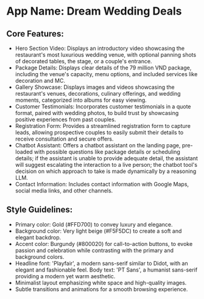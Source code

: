 # **App Name**: Dream Wedding Deals

## Core Features:

- Hero Section Video: Displays an introductory video showcasing the restaurant's most luxurious wedding venue, with optional panning shots of decorated tables, the stage, or a couple's entrance.
- Package Details: Displays clear details of the 79 million VND package, including the venue's capacity, menu options, and included services like decoration and MC.
- Gallery Showcase: Displays images and videos showcasing the restaurant's venues, decorations, culinary offerings, and wedding moments, categorized into albums for easy viewing.
- Customer Testimonials: Incorporates customer testimonials in a quote format, paired with wedding photos, to build trust by showcasing positive experiences from past couples.
- Registration Form: Provides a streamlined registration form to capture leads, allowing prospective couples to easily submit their details to receive consultation and secure offers.
- Chatbot Assistant: Offers a chatbot assistant on the landing page, pre-loaded with possible questions like package details or scheduling details; if the assistant is unable to provide adequate detail, the assistant will suggest escalating the interaction to a live person; the chatbot tool's decision on which approach to take is made dynamically by a reasoning LLM.
- Contact Information: Includes contact information with Google Maps, social media links, and other channels.

## Style Guidelines:

- Primary color: Gold (#FFD700) to convey luxury and elegance.
- Background color: Very light beige (#F5F5DC) to create a soft and elegant backdrop.
- Accent color: Burgundy (#800020) for call-to-action buttons, to evoke passion and celebration while contrasting with the primary and background colors.
- Headline font: 'Playfair', a modern sans-serif similar to Didot, with an elegant and fashionable feel. Body text: 'PT Sans', a humanist sans-serif providing a modern yet warm aesthetic.
- Minimalist layout emphasizing white space and high-quality images.
- Subtle transitions and animations for a smooth browsing experience.